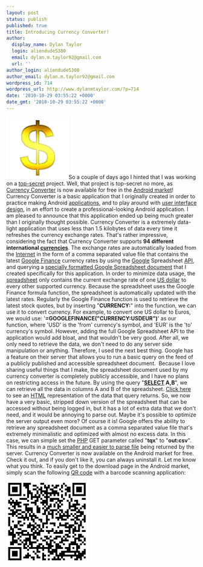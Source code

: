 ```yaml
---
layout: post
status: publish
published: true
title: Introducing Currency Converter!
author:
  display_name: Dylan Taylor
  login: aliendude5300
  email: dylan.m.taylor92@gmail.com
  url: ''
author_login: aliendude5300
author_email: dylan.m.taylor92@gmail.com
wordpress_id: 714
wordpress_url: http://www.dylanmtaylor.com/?p=714
date: '2010-10-29 03:55:22 +0000'
date_gmt: '2010-10-29 03:55:22 +0000'
---
```

<p><a href="/images/blog/2010/10/logo-gold-2.png"><img class="alignleft size-full wp-image-716" title="Currency Converter Logo" src="/images/blog/2010/10/logo-gold-2.png" alt="" width="165" height="165" /></a>So a couple of days ago I hinted that I was working on a <a class="zem_slink" title="Classified information" rel="wikipedia" href="http://en.wikipedia.org/wiki/Classified_information">top-secret</a> project. Well, that project is top-secret no more, as <a class="zem_slink" title="Exchange rate" rel="wikipedia" href="http://en.wikipedia.org/wiki/Exchange_rate">Currency Converter</a> is now available for free in the <a class="zem_slink" title="Android Market" rel="homepage" href="http://www.android.com/market/">Android market</a>! Currency Converter is a basic application that I originally created in order to practice making Android <a class="zem_slink" title="Application software" rel="wikipedia" href="http://en.wikipedia.org/wiki/Application_software">applications</a>, and to play around with <a class="zem_slink" title="User interface design" rel="wikipedia" href="http://en.wikipedia.org/wiki/User_interface_design">user interface design</a>, in an effort to create a professional-looking Android application. I am pleased to announce that this application ended up being much greater than I originally thought possible. Currency Converter is a extremely data-light application that uses less than 1.5 kilobytes of data every time it refreshes the currency exchange rates. That's rather impressive, considering the fact that Currency Converter supports <strong>94 different international <a class="zem_slink" title="Currency" rel="wikipedia" href="http://en.wikipedia.org/wiki/Currency">currencies</a></strong>. The exchange rates are automatically loaded from the <a class="zem_slink" title="Internet" rel="wikipedia" href="http://en.wikipedia.org/wiki/Internet">Internet</a> in the form of a comma separated value file that contains the latest <a class="zem_slink" title="Google Finance" rel="wikipedia" href="http://en.wikipedia.org/wiki/Google_Finance">Google Finance</a> currency rates by using the <a class="zem_slink" title="Google" rel="homepage" href="http://google.com">Google</a> Spreadsheet <a class="zem_slink" title="Application programming interface" rel="wikipedia" href="http://en.wikipedia.org/wiki/Application_programming_interface">API</a>, and querying a <a href="https://spreadsheets.google.com/ccc?key=0Aj41QC-LDaHudEFWdk9CTTBLVGQ1ZWlXWmdGRW1fWkE&amp;hl=en">specially formatted Google Spreadsheet document</a> that I created specifically for this application. In order to minimize data usage, the <a class="zem_slink" title="Spreadsheet" rel="wikipedia" href="http://en.wikipedia.org/wiki/Spreadsheet">spreadsheet</a> only contains the current exchange rate of one <a class="zem_slink" title="U.S. Dollar (USD)" rel="wikinvest" href="http://www.wikinvest.com/concept/U.S._Dollar_%28USD%29">US dollar</a> to every other supported currency. Because the spreadsheet uses the Google Finance formula function, the spreadsheet is automatically updated with the latest rates. Regularly the Google Finance function is used to retrieve the latest stock quotes, but by inserting "<strong>CURRENCY:</strong>" into the function, we can use it to convert currency. For example, to convert one US dollar to Euros, we would use: '<strong>=GOOGLEFINANCE("CURRENCY:USDEUR")</strong>' as our function, where 'USD' is the 'from' currency's symbol, and 'EUR' is the 'to' currency's symbol. However, adding the full Google Spreadsheet API to the application would add bloat, and that wouldn't be very good. After all, we only need to retrieve the data, we don't need to do any server side manipulation or anything. Therefore, I used the next best thing. Google has a feature on their server that allows you to run a basic query on the feed of a publicly published and accessible spreadsheet document.  Because I love sharing useful things that I make, the spreadsheet document used by my currency converter is completely publicly accessible, and I have no plans on restricting access in the future. By using the query "<strong><a class="zem_slink" title="Select (SQL)" rel="wikipedia" href="http://en.wikipedia.org/wiki/Select_%28SQL%29">SELECT</a> A,B</strong>", we can retrieve all the data in columns A and B of the spreadsheet. <a href="http://spreadsheets.google.com/tq?tqx=out:html&amp;tq=select%20A,B&amp;key=0Aj41QC-LDaHudEFWdk9CTTBLVGQ1ZWlXWmdGRW1fWkE">Click here</a> to see an <a class="zem_slink" title="HTML" rel="wikipedia" href="http://en.wikipedia.org/wiki/HTML">HTML</a> representation of the data that query returns. So, we now have a very basic, stripped down version of the spreadsheet that can be accessed without being logged in, but it has a lot of extra data that we don't need, and it would be annoying to parse out. Maybe it's possible to optimize the server output even more? Of course it is! Google offers the ability to retrieve any spreadsheet document as a comma separated value file that's extremely minimalistic and optimized with almost no excess data. In this case, we can simple set the <a class="zem_slink" title="PHP" rel="wikipedia" href="http://en.wikipedia.org/wiki/PHP">PHP</a> GET parameter called "<strong>tqx</strong>" to "<strong>out:csv</strong>". This results in a <a href="http://www.google.com/url?q=http%3A%2F%2Fspreadsheets.google.com%2Ftq%3Ftqx%3Dout%3Acsv%26tq%3Dselect%2520A%2CB%26key%3D0Aj41QC-LDaHudEFWdk9CTTBLVGQ1ZWlXWmdGRW1fWkE">much smaller and easier to parse file</a> being returned by the server. Currency Converter is now available on the Android market for free. Check it out, and if you don't like it, you can always uninstall it. Let me know what you think. To easily get to the download page in the Android market, simply scan the following <a class="zem_slink" title="QR code" rel="homepage" href="http://www.fastcompany.com/1585822/business-card-just-scan-my-qr-code">QR code</a><span class="zem_slink"> with a barcode scanning application</span>:</p>
<p><a href="http://market.android.com/details?id=com.dylantaylor.currconv"><img class="alignleft size-full wp-image-723" title="Currency Converter QR Code (Small)" src="/images/blog/2010/10/qrcode1.png" alt="" width="215" height="215" /></a></p>
